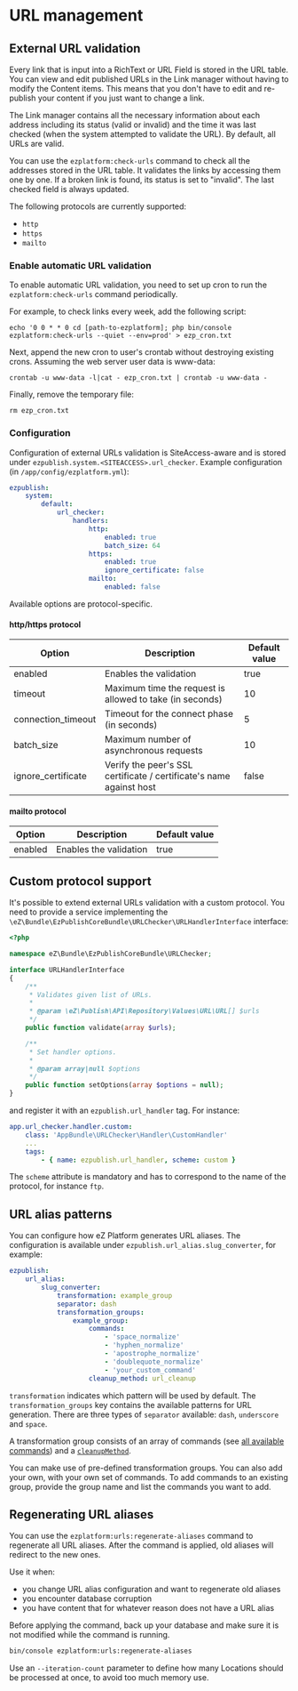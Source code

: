 # URL management

## External URL validation

Every link that is input into a RichText or URL Field is stored in the URL table.
You can view and edit published URLs in the Link manager without having to modify the Content items.
This means that you don't have to edit and re-publish your content if you just want to change a link.

The Link manager contains all the necessary information about each address including its status (valid or invalid)
and the time it was last checked (when the system attempted to validate the URL).
By default, all URLs are valid.

You can use the `ezplatform:check-urls` command to check all the addresses stored in the URL table.
It validates the links by accessing them one by one.
If a broken link is found, its status is set to "invalid". The last checked field is always updated.

The following protocols are currently supported:

- `http`
- `https`
- `mailto`

### Enable automatic URL validation

To enable automatic URL validation, you need to set up cron to run the `ezplatform:check-urls` command periodically.

For example, to check links every week, add the following script:

```
echo '0 0 * * 0 cd [path-to-ezplatform]; php bin/console ezplatform:check-urls --quiet --env=prod' > ezp_cron.txt
```

Next, append the new cron to user's crontab without destroying existing crons. Assuming the web server user data is www-data:

```
crontab -u www-data -l|cat - ezp_cron.txt | crontab -u www-data -
```

Finally, remove the temporary file:

```
rm ezp_cron.txt
```

### Configuration

Configuration of external URLs validation is SiteAccess-aware and is stored under `ezpublish.system.<SITEACCESS>.url_checker`.
Example configuration (in `/app/config/ezplatform.yml`):

```yml
ezpublish:
    system:
        default:
            url_checker:
                handlers:
                    http:
                    	enabled: true
                    	batch_size: 64
                    https:
                    	enabled: true
                    	ignore_certificate: false             
                    mailto:
                    	enabled: false
```

Available options are protocol-specific.

#### http/https protocol

| Option             | Description                                                         | Default value |
|--------------------|---------------------------------------------------------------------|---------------|
| enabled            | Enables the validation                                              | true          |
| timeout            | Maximum time the request is allowed to take (in seconds)            | 10            |
| connection_timeout | Timeout for the connect phase (in seconds)                          | 5             |
| batch_size         | Maximum number of asynchronous requests                             | 10            |
| ignore_certificate | Verify the peer's SSL certificate / certificate's name against host | false         |

#### mailto protocol

| Option             | Description                                                         | Default value |
|--------------------|---------------------------------------------------------------------|---------------|
| enabled            | Enables the validation                                              | true          |

## Custom protocol support

It's possible to extend external URLs validation with a custom protocol.
You need to provide a service implementing the `\eZ\Bundle\EzPublishCoreBundle\URLChecker\URLHandlerInterface` interface:

```php
<?php

namespace eZ\Bundle\EzPublishCoreBundle\URLChecker;

interface URLHandlerInterface
{
    /**
     * Validates given list of URLs.
     *
     * @param \eZ\Publish\API\Repository\Values\URL\URL[] $urls
     */
    public function validate(array $urls);

    /**
     * Set handler options.
     *
     * @param array|null $options
     */
    public function setOptions(array $options = null);
}
```

and register it with an `ezpublish.url_handler` tag. For instance:

```yaml
app.url_checker.handler.custom:
    class: 'AppBundle\URLChecker\Handler\CustomHandler'
    ...
    tags:
        - { name: ezpublish.url_handler, scheme: custom }
```

The `scheme` attribute is mandatory and has to correspond to the name of the protocol, for instance `ftp`.

## URL alias patterns

You can configure how eZ Platform generates URL aliases. The configuration is available under `ezpublish.url_alias.slug_converter`, for example:

``` yaml
ezpublish:
    url_alias:
        slug_converter:
            transformation: example_group
            separator: dash
            transformation_groups:
                example_group:
                    commands:
                        - 'space_normalize'
                        - 'hyphen_normalize'
                        - 'apostrophe_normalize'
                        - 'doublequote_normalize'
                        - 'your_custom_command'
                    cleanup_method: url_cleanup
```

`transformation` indicates which pattern will be used by default.
The `transformation_groups` key contains the available patterns for URL generation.
There are three types of `separator` available: `dash`, `underscore` and `space`.

A transformation group consists of an array of commands (see [all available commands](https://github.com/ezsystems/ezpublish-kernel/tree/master/eZ/Publish/Core/Persistence/Tests/TransformationProcessor/_fixtures/transformations)) and a [`cleanupMethod`](https://github.com/ezsystems/ezpublish-kernel-ee/blob/master/eZ/Publish/Core/Persistence/Legacy/Content/UrlAlias/SlugConverter.php#L290).

You can make use of pre-defined transformation groups.
You can also add your own, with your own set of commands.
To add commands to an existing group, provide the group name and list the commands you want to add.

## Regenerating URL aliases

You can use the `ezplatform:urls:regenerate-aliases` command to regenerate all URL aliases.
After the command is applied, old aliases will redirect to the new ones.

Use it when:

- you change URL alias configuration and want to regenerate old aliases
- you encounter database corruption
- you have content that for whatever reason does not have a URL alias

Before applying the command, back up your database and make sure it is not modified while the command is running.

``` bash
bin/console ezplatform:urls:regenerate-aliases
```

Use an `--iteration-count` parameter to define how many Locations should be processed at once, to avoid too much memory use.
